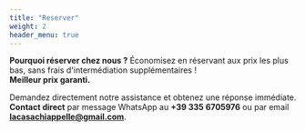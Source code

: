 ```yaml
---
title: "Reserver"
weight: 2
header_menu: true
---
```

**Pourquoi réserver chez nous ?** Économisez en réservant aux prix les plus bas, sans frais d'intermédiation supplémentaires !  
**Meilleur prix garanti.**

Demandez directement notre assistance et obtenez une réponse immédiate. **Contact direct** par message WhatsApp au **+39 335 6705976** ou par email **lacasachiappelle@gmail.com**.
